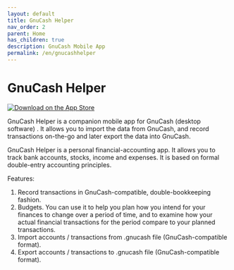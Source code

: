 ```yaml
---
layout: default
title: GnuCash Helper
nav_order: 2
parent: Home
has_children: true
description: GnuCash Mobile App
permalink: /en/gnucashhelper
---
```


# GnuCash Helper
    
[![Download on the App Store](https://toolbox.marketingtools.apple.com/api/v2/badges/download-on-the-app-store/black/en-us?releaseDate=1754870400 "Download on the App Store")](https://apps.apple.com/us/app/gnucash-helper-manage-money/id6738621485?itscg=30200&itsct=apps_box_badge&mttnsubad=6738621485)

GnuCash Helper is a companion mobile app for GnuCash (desktop software) . It allows you to import the data from GnuCash, and record transactions on-the-go and later export the data into GnuCash.

GnuCash Helper is a personal financial-accounting app. It allows you to track bank accounts, stocks, income and expenses. It is based on formal double-entry accounting principles.

Features:
1. Record transactions in GnuCash-compatible, double-bookkeeping fashion.
2. Budgets. You can use it to help you plan how you intend for your finances to change over a period of time, and to examine how your actual financial transactions for the period compare to your planned transactions.
3. Import accounts / transactions from .gnucash file (GnuCash-compatible format).
4. Export accounts / transactions to .gnucash file (GnuCash-compatible format).
